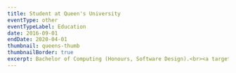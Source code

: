 ```yaml
---
title: Student at Queen's University
eventType: other
eventTypeLabel: Education
date: 2016-09-01
endDate: 2020-04-01
thumbnail: queens-thumb
thumbnailBorder: true
excerpt: Bachelor of Computing (Honours, Software Design).<br><a target="_blank" rel="noopener noreferrer" href="https://cips.ca/SoftwareEngineering/#:~:text=queen%E2%80%99s%20university">CIPS Accredited</a> Software Engineering program.
---
```

